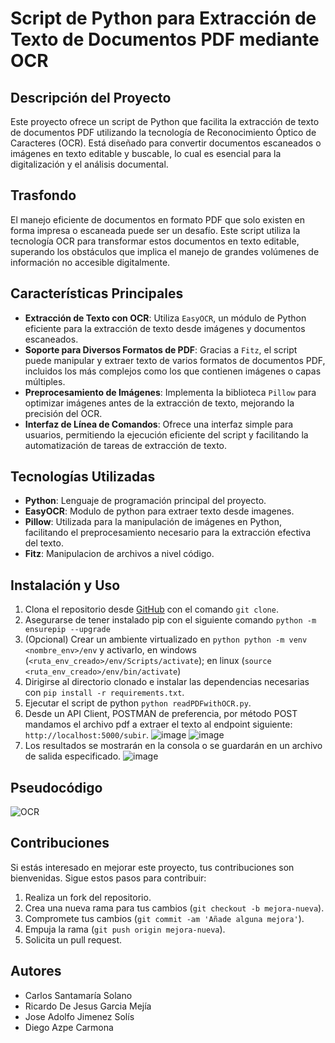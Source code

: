 # Script de Python para Extracción de Texto de Documentos PDF mediante OCR

## Descripción del Proyecto
Este proyecto ofrece un script de Python que facilita la extracción de texto de documentos PDF utilizando la tecnología de Reconocimiento Óptico de Caracteres (OCR). Está diseñado para convertir documentos escaneados o imágenes en texto editable y buscable, lo cual es esencial para la digitalización y el análisis documental.

## Trasfondo
El manejo eficiente de documentos en formato PDF que solo existen en forma impresa o escaneada puede ser un desafío. Este script utiliza la tecnología OCR para transformar estos documentos en texto editable, superando los obstáculos que implica el manejo de grandes volúmenes de información no accesible digitalmente.

## Características Principales
- **Extracción de Texto con OCR**: Utiliza `EasyOCR`, un módulo de Python eficiente para la extracción de texto desde imágenes y documentos escaneados.
- **Soporte para Diversos Formatos de PDF**: Gracias a `Fitz`, el script puede manipular y extraer texto de varios formatos de documentos PDF, incluidos los más complejos como los que contienen imágenes o capas múltiples.
- **Preprocesamiento de Imágenes**: Implementa la biblioteca `Pillow` para optimizar imágenes antes de la extracción de texto, mejorando la precisión del OCR.
- **Interfaz de Línea de Comandos**: Ofrece una interfaz simple para usuarios, permitiendo la ejecución eficiente del script y facilitando la automatización de tareas de extracción de texto.

## Tecnologías Utilizadas
- **Python**: Lenguaje de programación principal del proyecto.
- **EasyOCR**: Modulo de python para extraer texto desde imagenes.
- **Pillow**: Utilizada para la manipulación de imágenes en Python, facilitando el preprocesamiento necesario para la extracción efectiva del texto.
- **Fitz**: Manipulacion de archivos a nivel código.

## Instalación y Uso
1. Clona el repositorio desde [GitHub](https://github.com/RicardoJGM/ocrReadPDF.git) con el comando `git clone`.
2. Asegurarse de tener instalado pip con el siguiente comando `python -m ensurepip --upgrade`
3. (Opcional) Crear un ambiente virtualizado en `python python -m venv <nombre_env>/env` y activarlo, en windows (`<ruta_env_creado>/env/Scripts/activate`); en linux (`source <ruta_env_creado>/env/bin/activate`)
4. Dirigirse al directorio clonado e instalar las dependencias necesarias con `pip install -r requirements.txt`.
5. Ejecutar el script de python `python readPDFwithOCR.py`.
6. Desde un API Client, POSTMAN de preferencia, por método POST mandamos el archivo pdf a extraer el texto al endpoint siguiente: `http://localhost:5000/subir`.
![image](https://github.com/RicardoJGM/ocrReadPDF/assets/112904134/602032a2-e237-4c77-9e12-d0a576badf3b)
![image](https://github.com/RicardoJGM/ocrReadPDF/assets/112904134/2e6fdbb9-f1f4-415b-a6f8-32c438e82e3f)
8. Los resultados se mostrarán en la consola o se guardarán en un archivo de salida especificado.
![image](https://github.com/RicardoJGM/ocrReadPDF/assets/112904134/17bcb990-9c48-425d-9f72-a3300c9add5b)

## Pseudocódigo
![OCR](https://github.com/RicardoJGM/ocrReadPDF/assets/112904134/99465e7f-36c2-4c40-aa38-e21215547946)

## Contribuciones
Si estás interesado en mejorar este proyecto, tus contribuciones son bienvenidas. Sigue estos pasos para contribuir:
1. Realiza un fork del repositorio.
2. Crea una nueva rama para tus cambios (`git checkout -b mejora-nueva`).
3. Compromete tus cambios (`git commit -am 'Añade alguna mejora'`).
4. Empuja la rama (`git push origin mejora-nueva`).
5. Solicita un pull request.

## Autores
- Carlos Santamaría Solano
- Ricardo De Jesus Garcia Mejía
- Jose Adolfo Jimenez Solís
- Diego Azpe Carmona
